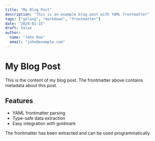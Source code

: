 ```yaml
---
title: "My Blog Post"
description: "This is an example blog post with YAML frontmatter"
tags: ["golang", "markdown", "frontmatter"]
date: "2024-01-15"
draft: false
author:
  name: "John Doe"
  email: "john@example.com"
---
```


# My Blog Post

This is the content of my blog post. The frontmatter above contains metadata about this post.

## Features

- YAML frontmatter parsing
- Type-safe data extraction
- Easy integration with goldmark

The frontmatter has been extracted and can be used programmatically.
